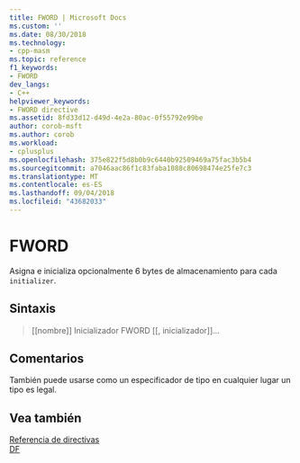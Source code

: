 ```yaml
---
title: FWORD | Microsoft Docs
ms.custom: ''
ms.date: 08/30/2018
ms.technology:
- cpp-masm
ms.topic: reference
f1_keywords:
- FWORD
dev_langs:
- C++
helpviewer_keywords:
- FWORD directive
ms.assetid: 8fd33d12-d49d-4e2a-80ac-0f55792e99be
author: corob-msft
ms.author: corob
ms.workload:
- cplusplus
ms.openlocfilehash: 375e822f5d8b0b9c6440b92509469a75fac3b5b4
ms.sourcegitcommit: a7046aac86f1c83faba1088c80698474e25fe7c3
ms.translationtype: MT
ms.contentlocale: es-ES
ms.lasthandoff: 09/04/2018
ms.locfileid: "43682033"
---
```

# <a name="fword"></a>FWORD

Asigna e inicializa opcionalmente 6 bytes de almacenamiento para cada `initializer`.

## <a name="syntax"></a>Sintaxis

> [[nombre]] Inicializador FWORD [[, inicializador]]...

## <a name="remarks"></a>Comentarios

También puede usarse como un especificador de tipo en cualquier lugar un tipo es legal.

## <a name="see-also"></a>Vea también

[Referencia de directivas](../../assembler/masm/directives-reference.md)<br/>
[DF](../../assembler/masm/df.md)<br/>